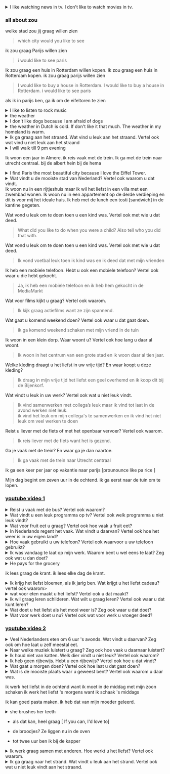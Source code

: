 <details> <summary> I like watching news in tv. I don't like to watch movies in tv.</summary>
Ik kijk graag naar nieuws op de televisie. Ik kijk niet graag films op de televisie.</details>

### all about zou

welke stad zou jij graag willen zien

> which city would you like to see

ik zou graag Parijs willen zien

> i would like to see paris

Ik zou graag een huis in Rotterdam willen kopen.
Ik zou graag een huis in Rotterdam kopen.
ik zou graag parijs willen zien

> I would like to buy a house in Rotterdam.
> I would like to buy a house in Rotterdam.
> i would like to see paris

als ik in parijs ben, ga ik om de eifeltoren te zien

<details><summary>I like to listen to rock music</summary>Ik luister graag naar rockmuziek  </details>

<details><summary> the weather </summary> het weer </details>

<details><summary>I don't like dogs because I am afraid of dogs</summary>Ik hou niet van honden want ik ben bang voor honden
</details>

<details><summary>
the weather in Dutch is cold. If don't like it that much. The weather in my homeland is warm.
</summary>
het weer in Nederlands is koud. Ik vind het niet zo leuk. Het weer in mijn eigenland is warm.
</details>

<details><summary>
Ik ga graag aan het straand. Wat vind u leuk aan het straand. Vertel ook wat vind u niet leuk aan het straand </summary>
ik teken graag op zand op het strand. Ik hou niet van de wind op het strand.
</details>

<details><summary> I will walk till 9 pm evening</summary>
Ik loop tot negen uur 's avonds</details>

Ik woon een jaar in Almere.
ik reis vaak met de trein. Ik ga met de trein naar utrecht centraal.
bij de albert hein
bij de hema

<details><summary>
I find Paris the most beautiful city because I love the Eiffel Tower.
</summary>
Ik vind Parijs de mooiste stad omdat ik van de Eiffeltoren hou.
</details>
<details><summary>Wat vindt u de mooiste stad van Nederland? Vertel ook waarom u dat vindt.</summary>
Ik vind Amsterdam de mooiste stad van Nederland want ik hou van de grachten.</details>
Ik woon nu in een rijtjeshuis maar ik wil het liefst in een villa met een zwembad wonen.
Ik woon nu in een appartement op de derde verdieping en dit is voor mij het ideale huis.
Ik heb met de lunch een tosti [sandwich] in de kantine gegeten.

Wat vond u leuk om te doen toen u een kind was. Vertel ook met wie u dat deed.

> What did you like to do when you were a child? Also tell who you did that with.

Wat vond u leuk om te doen toen u een kind was. Vertel ook met wie u dat deed.

> Ik vond voetbal leuk toen ik kind was en ik deed dat met mijn vrienden

Ik heb een mobiele telefoon. Hebt u ook een mobiele telefoon? Vertel ook waar u die hebt gekocht.

> Ja, ik heb een mobiele telefoon en ik heb hem gekocht in de MediaMarkt

Wat voor films kijkt u graag? Vertel ook waarom.

> Ik kijk graag actiefilms want ze zijn spannend.

Wat gaat u komend weekend doen? Vertel ook waar u dat gaat doen.

> ik ga komend weekend schaken met mijn vriend in de tuin

Ik woon in een klein dorp. Waar woont u? Vertel ook hoe lang u daar al woont.

> Ik woon in het centrum van een grote stad en ik woon daar al tien jaar.

Welke kleding draagt u het liefst in uw vrije tijd? En waar koopt u deze kleding?

> Ik draag in mijn vrije tijd het liefst een geel overhemd en ik koop dit bij de Bijenkorf.

Wat vindt u leuk in uw werk? Vertel ook wat u niet leuk vindt.

> Ik vind samenwerken met collega’s leuk maar ik vind tot laat in de avond werken niet leuk. <br>
> ik vind het leuk om mijn collega's te samenwerken en ik vind het niet leuk om veel werken te doen

Reist u liever met de fiets of met het openbaar vervoer? Vertel ook waarom.

> Ik reis liever met de fiets want het is gezond.

Ga je vaak met de trein? En waar ga je dan naartoe.

> Ik ga vaak met de trein naar Utrecht centraal

ik ga een keer per jaar op vakantie naar parijs [prounounce like pa rice ]

Mijn dag begint om zeven uur in de ochtend. ik ga eerst naar de tuin om te lopen.

### [youtube video 1](https://www.youtube.com/watch?v=35C1PoJgFgw&list=PLs-19zZsuFHD8GEsIqhpoxZ0ItADV22QX&index=1)

<details><summary> Reist u vaak met de bus? Vertel ook waarom? </summary>
Ik reis vaak met de bus want ik heb geen auto</details>

<details><summary>
Wat vindt u een leuk programma op tv? Vertel ook welk programma u niet leuk vindt?
</summary>
Ik vind "dit is holland" leuk op de televisie. Ik vind "Tommy teleshopping" niet zo leuk op de televisie. </details>

<details><summary>
Wat voor fruit eet u graag? Vertel ook hoe vaak u fruit eet? </summary>
ik eet graag banaan. Ik eet een keer per dag fruit </details>

<details><summary>
In Nederlands regent het vaak. Wat vindt u daarvan? Vertel ook hoe het weer is in uw eigen land?</summary>
in Nederlands regent het vaak. Ik vind het ok. In mijn land regent het weinig en is het meestal warm. </details>

<details><summary>
Hoe vaak gebruikt u uw telefoon?
Vertel ook waarvoor u uw telefoon gebruikt? </summary>
Ik gebruik vijf keer per dag mijn telefoon. Ik gebruik mijn telefoon om mijn ouders te bellen. </details>

<details><summary>
Ik was vandaag te laat op mijn werk. Waarom bent u wel eens te laat? 
Zeg ook wat u dan doet?
</summary>
ik ben te laat als ik me verslaap.
Als ik te laat ben, stuur ik een e-mail naar mijn baas.</details>
<details><summary>
He pays for the grocery</summary>
Hij betaalt de boodschapen</details>

ik lees graag de krant.
ik lees elke dag de krant.

<details><summary> Ik krijg het liefst bloemen, als ik jarig ben. Wat krijgt u het liefst cadeau?
vertel ook waarom> </summary>
Ik krijg het liefst een boek want ik hou van om boek te lezen. </details>

<details><summary>
wat voor eten maakt u het liefst? Vertel ook u dat maakt?
</summary>
Ik maak het liefst paasta. Ik maak dat met een sauce en kaas 
</details>
<details><summary>
Ik wil graag leren schilderen. Wat wilt u graag leren? Vertel ook waar u dat kunt leren?
</summary>
ik wil graag kubernetes leren. Ik kan kubernetes in mijn mac book leren.
</details>

<details><summary>
Wat doet u het liefst als het mooi weer is? Zeg ook waar u dat doet?
</summary>
als het mooie weer is, fiets het liefst ik. ik fiets in amsterdam 
</details>

<details><summary>
Wat voor werk doet u nu? Vertel ook wat voor werk u vroeger deed?
</summary>
Ik werk als een devops
ingenieur. Vroeger werkte ik als database ingenieur.
</details>

### [youtube video 2](https://www.youtube.com/watch?v=nYbj6EJncEE&list=PLs-19zZsuFHD8GEsIqhpoxZ0ItADV22QX&index=2)

<details><summary>
Veel Nederlanders eten om 6 uur 's avonds. Wat vindt u daarvan? Zeg ook om hoe laat u zelf meestal eet.
</summary>
Ik vind dat ok. Ik eet om zeven uur 's avonds
</details>

<details><summary>
Naar welke muziek luistert u graag? Zeg ook hoe vaak u daarnaar luistert?
</summary>
Ik luister graag naar rockmuziek. Ik luister elke dag rockmuziek.
</details>

<details><summary>
Ik houd niet van katten. Welk dier vindt u niet leuk? Vertel ook waarom?
</summary>
ik vind honden niet leuk want ik ben bang voor honden<br>
ik vind honden niet leuk omdat ik bang ben voor honden<br>
ik vind honden niet leuk omdat ze bijten.
</details>

<details><summary>
Ik heb geen rijbewijs. Hebt u een rijbewijs? Vertel ook hoe u dat vindt?
</summary>
Ik heb een rijbewijs. Ik vind dat <b>geweldig</b>
</details>

<details><summary>
Wat gaat u morgen doen? Vertel ook hoe laat u dat gaat doen?
</summary>
Ik ga morgen wandelen. Ik wandel morgen om acht uur 's avonds <br>
Ik ga morgen wandelen. Ik doe dat om acht uur 's avonds
</details>

<details><summary>
Wat is de mooiste plaats waar u geweest bent?
Vertel ook waarom u daar was.
</summary>
Parijs is de mooist plaats dat ik ben in geweest. Ik was daar om mijn vriend te bezoeken.
</details>

ik werk het liefst in de ochtend want ik moet in de middag met mijn zoon schaken
ik werk het liefst 's morgens want ik schaak 's middags

ik kan goed pasta maken.
ik heb dat van mijn moeder geleerd.

<details><summary>
she brushes her teeth
</summary>
zij poetst haar tanden
</details>

- als dat kan, heel graag [ If you can, I'd love to]
- de broodjes? Ze liggen nu in de oven

- tot twee uur ben ik bij de kapper

<details><summary>
Ik werk graag samen met anderen. Hoe werkt u het liefst? Vertel ook waarom.
</summary>
ik werk het liefst met mijn collega want ik kan beide werken en praten met elkar. <br>
ik werk ook het liefst met anderen, want dat is gezellig
</details>

<details><summary>
Ik ga graag naar het strand. Wat vindt u leuk aan het strand. Vertel ook wat u niet leuk vindt aan het straand.
</summary>
Ik vind het leuk om aan het strand met water te spelen en ik vind het niet leuk, als de zon schijnt. <br>
Ik speel graag met water op het strand. Maar ik hou er niet van als de zon schijnt en het te warm is.
</details>
